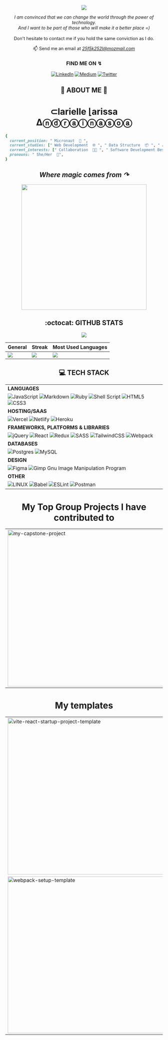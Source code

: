 <p align="center">
<img src="https://readme-typing-svg.demolab.com?font=Fira+Code&pause=250&color=1e9747&width=435&lines=Hi%2C+I'm+Larissa;Welcome+to+my+profile..."><br>
</p>

<p align="center"><em>I am convinced that we can change the world through the power of technology.<br> And I want to be part of those who will make it a better place =)</em><br><br>Don't hesitate to contact me if you hold the same conviction as I do.<br>
</p>

<div align="center">
  
  📫 Send me an email at <em>[25f5k252l@mozmail.com](mailto:25f5k252l@mozmail.com)</em>
  
</div>  

<h3 align="center">
FIND ME ON ↯ 
</h3>
  
  <div align="center">
  
  [![LinkedIn](https://img.shields.io/badge/LinkedIn-%230077B5.svg?logo=linkedin&logoColor=white)](https://linkedin.com/in/larissa-clarielle) [![Medium](https://img.shields.io/badge/Medium-12100E?logo=medium&logoColor=white)](https://medium.com/@alc3and) [![Twitter](https://img.shields.io/badge/Twitter-%231DA1F2.svg?logo=Twitter&logoColor=white)](https://twitter.com/alc3and)
  
</div>

<h2 align="center"> 🦄 ABOUT ME 🐝 <br></h2>
<h1 align="center">
⊂larielle ⌊arissa Δⓝⓓⓡⓐⓘⓝⓐⓢⓞⓐ
</h1>
<div align="center">
  
<div align="left">
  
```ruby
{
  current_position: " Micronaut  🔭 ",
  current_studies: [" Web Development  🌐 ", " Data Structure  📦 ", " Algorithm  🧮 "],
  current_interests: [" Collaboration  🤝🏾 ", " Software Development Best Practices  ➓ "],
  pronouns: " She/Her  🦄",
}
``` 
  
  </div>
  
## **_Where magic comes from ↷_**
<a href="https://github.com/rica213/rica213"><img align="center" width="400" src="https://spotify-github-profile.vercel.app/api/view?uid=12165174461&cover_image=true&theme=novatorem&show_offline=false&background_color=121212&bar_color=53b14f&bar_color_cover=false" /></a>      
  
</div>

<h2 align="center"> :octocat: GITHUB STATS </h2>

<p align="center">
<img src="https://komarev.com/ghpvc/?username=rica213&style=flat-square&color=1e9747">
</p>

     
| General | Streak | Most Used Languages |
|--------|--------|--------|
| ![](https://github-readme-stats.vercel.app/api?username=rica213&theme=merko&hide_border=false&include_all_commits=true&count_private=true)<br/> | ![](https://github-readme-streak-stats.herokuapp.com/?user=rica213&theme=merko&hide_border=false)<br/> | ![](https://github-readme-stats.vercel.app/api/top-langs/?username=rica213&theme=merko&hide_border=false&include_all_commits=true&count_private=true&layout=compact) | 

<h2 align="center"> 💻 TECH STACK </h2>
<div align="center">
  
|  |
|--------|
| **LANGUAGES** |
| ![JavaScript](https://img.shields.io/badge/javascript-%23323330.svg?style=for-the-badge&logo=javascript&logoColor=%23F7DF1E) ![Markdown](https://img.shields.io/badge/markdown-%23000000.svg?style=for-the-badge&logo=markdown&logoColor=white) ![Ruby](https://img.shields.io/badge/ruby-%23CC342D.svg?style=for-the-badge&logo=ruby&logoColor=white) ![Shell Script](https://img.shields.io/badge/shell_script-%23121011.svg?style=for-the-badge&logo=gnu-bash&logoColor=white) ![HTML5](https://img.shields.io/badge/html5-%23E34F26.svg?style=for-the-badge&logo=html5&logoColor=white) ![CSS3](https://img.shields.io/badge/css3-%231572B6.svg?style=for-the-badge&logo=css3&logoColor=white) |
| **HOSTING/SAAS** |
| ![Vercel](https://img.shields.io/badge/vercel-%23000000.svg?style=for-the-badge&logo=vercel&logoColor=white) ![Netlify](https://img.shields.io/badge/netlify-%23000000.svg?style=for-the-badge&logo=netlify&logoColor=#00C7B7) ![Heroku](https://img.shields.io/badge/heroku-%23430098.svg?style=for-the-badge&logo=heroku&logoColor=white)  |
| **FRAMEWORKS, PLATFORMS & LIBRARIES** | 
|![jQuery](https://img.shields.io/badge/jquery-%230769AD.svg?style=for-the-badge&logo=jquery&logoColor=white) ![React](https://img.shields.io/badge/react-%2320232a.svg?style=for-the-badge&logo=react&logoColor=%2361DAFB) ![Redux](https://img.shields.io/badge/redux-%23593d88.svg?style=for-the-badge&logo=redux&logoColor=white) ![SASS](https://img.shields.io/badge/SASS-hotpink.svg?style=for-the-badge&logo=SASS&logoColor=white) ![TailwindCSS](https://img.shields.io/badge/tailwindcss-%2338B2AC.svg?style=for-the-badge&logo=tailwind-css&logoColor=white) ![Webpack](https://img.shields.io/badge/webpack-%238DD6F9.svg?style=for-the-badge&logo=webpack&logoColor=black) |
| **DATABASES**|
| ![Postgres](https://img.shields.io/badge/postgres-%23316192.svg?style=for-the-badge&logo=postgresql&logoColor=white) ![MySQL](https://img.shields.io/badge/mysql-%2300f.svg?style=for-the-badge&logo=mysql&logoColor=white) |
| **DESIGN** |
| ![Figma](https://img.shields.io/badge/figma-%23F24E1E.svg?style=for-the-badge&logo=figma&logoColor=white) ![Gimp Gnu Image Manipulation Program](https://img.shields.io/badge/Gimp-657D8B?style=for-the-badge&logo=gimp&logoColor=FFFFFF) |
| **OTHER** |
| ![LINUX](https://img.shields.io/badge/Linux-FCC624?style=for-the-badge&logo=linux&logoColor=black) ![Babel](https://img.shields.io/badge/Babel-F9DC3e?style=for-the-badge&logo=babel&logoColor=black) ![ESLint](https://img.shields.io/badge/ESLint-4B3263?style=for-the-badge&logo=eslint&logoColor=white) ![Postman](https://img.shields.io/badge/Postman-FF6C37?style=for-the-badge&logo=postman&logoColor=white) |
  
</div>
  
  <h1 align="center">
   My Top Group Projects I have contributed to
  </h1>
  
<p align="center">

| | |
|--------|--------|
| <a href="https://github.com/rica213/TV-Shows"><img width="500" src="https://github-readme-stats.vercel.app/api/pin/?username=rica213&repo=TV-SHOWS&theme=react&bg_color=040f0f&title_color=1e9747&hide_border=true&icon_color=F8D866&º" alt="my-capstone-project"></a> | <a href="https://github.com/jonas-45/space-travellers-hub"><img width="500" src="https://github-readme-stats.vercel.app/api/pin/?username=jonas-45&repo=space-travellers-hub&theme=react&bg_color=040f0f&title_color=1e9747&hide_border=true&icon_color=F8D866&º" alt="react-group-project"></a> | 

<!---
<a href="https://github.com/rica213/TV-Shows"><img width="500" src="https://github-readme-stats.vercel.app/api/pin/?username=rica213&repo=TV-SHOWS&theme=react&bg_color=040f0f&title_color=1e9747&hide_border=true&icon_color=F8D866&º" alt="my-capstone-project"></a>
<a href="https://github.com/jonas-45/space-travellers-hub"><img width="500" src="https://github-readme-stats.vercel.app/api/pin/?username=jonas-45&repo=space-travellers-hub&theme=react&bg_color=040f0f&title_color=1e9747&hide_border=true&icon_color=F8D866&º" alt="react-group-project"></a>
<a href="https://github.com/rica213/REST-Countries-API"><img width="500" src="https://github-readme-stats.vercel.app/api/pin/?username=rica213&repo=REST-Countries-API&theme=react&bg_color=040f0f&title_color=1e9747&hide_border=true&icon_color=F8D866&º" alt="group-project"></a>
<a href="https://github.com/rica213/insure-landing-page-master"><img width="500" src="https://github-readme-stats.vercel.app/api/pin/?username=rica213&repo=insure-landing-page-master&theme=react&bg_color=040f0f&title_color=1e9747&hide_border=true&icon_color=F8D866&º" alt="group-project"></a>
</p>


<h1 align="center">My vanilla JavaScript Top Projects</h1>
  
<p align="center">
<a href="https://github.com/rica213/Leaderboard"><img width="500" src="https://github-readme-stats.vercel.app/api/pin/?username=rica213&repo=Leaderboard&theme=react&bg_color=040f0f&title_color=1e9747&hide_border=true&icon_color=F8D866&º" alt="my-js-project"></a>
<a href="https://github.com/rica213/awesome-book-es6"><img width="500" src="https://github-readme-stats.vercel.app/api/pin/?username=rica213&repo=awesome-book-es6&theme=react&bg_color=040f0f&title_color=1e9747&hide_border=true&icon_color=F8D866&º" alt="awesome-book-js-project"></a>
<a href="https://github.com/rica213/to-do-list"><img width="500" src="https://github-readme-stats.vercel.app/api/pin/?username=rica213&repo=to-do-list&theme=react&bg_color=040f0f&title_color=1e9747&hide_border=true&icon_color=F8D866&º" alt="todo-js-project"></a>
</p>

<h1 align="center">My React Top Projects</h1>
  
<p align="center">
<a href="https://github.com/rica213/investIQ"><img width="500" src="https://github-readme-stats.vercel.app/api/pin/?username=rica213&repo=investIQ&theme=react&bg_color=040f0f&title_color=1e9747&hide_border=true&icon_color=F8D866&º" alt="my-capstone-project"></a>
<a href="https://github.com/rica213/bookstore"><img width="500" src="https://github-readme-stats.vercel.app/api/pin/?username=rica213&repo=bookstore&theme=react&bg_color=040f0f&title_color=1e9747&hide_border=true&icon_color=F8D866&º" alt="react-project"></a>
<a href="https://github.com/rica213/math-magicians"><img width="500" src="https://github-readme-stats.vercel.app/api/pin/?username=rica213&repo=math-magicians&theme=react&bg_color=040f0f&title_color=1e9747&hide_border=true&icon_color=F8D866&º" alt="react-project"></a>
</p> --->

<h1 align="center">My templates</h1>
<p align="center">

|  |  |
|--------|--------|
| <a href="https://github.com/rica213/vite-react-startup-project-template"><img width="500" src="https://github-readme-stats.vercel.app/api/pin/?username=rica213&repo=vite-react-startup-project-template&theme=react&bg_color=040f0f&title_color=1e9747&hide_border=true&icon_color=F8D866&º" alt="vite-react-startup-project-template"></a> | <a href="https://github.com/rica213/ruby-startup-project-template"><img width="500" src="https://github-readme-stats.vercel.app/api/pin/?username=rica213&repo=ruby-startup-project-template&theme=react&bg_color=040f0f&title_color=1e9747&hide_border=true&icon_color=F8D866&º" alt="ruby-startup-template"></a> |
| <a href="https://github.com/rica213/set-up-webpack"><img width="500" src="https://github-readme-stats.vercel.app/api/pin/?username=rica213&repo=set-up-webpack&theme=react&bg_color=040f0f&title_color=1e9747&hide_border=true&icon_color=F8D866&º" alt="webpack-setup-template"></a> | <a href="https://github.com/rica213/rails-startup"><img width="500" src="https://github-readme-stats.vercel.app/api/pin/?username=rica213&repo=rails-startup&theme=react&bg_color=040f0f&title_color=1e9747&hide_border=true&icon_color=F8D866&º" alt="rails-startup-template"></a> | 
</p>

<!---
rica213/rica213 is a ✨ special ✨ repository because its `README.md` (this file) appears on your GitHub profile.
You can click the Preview link to take a look at your changes.
--->
